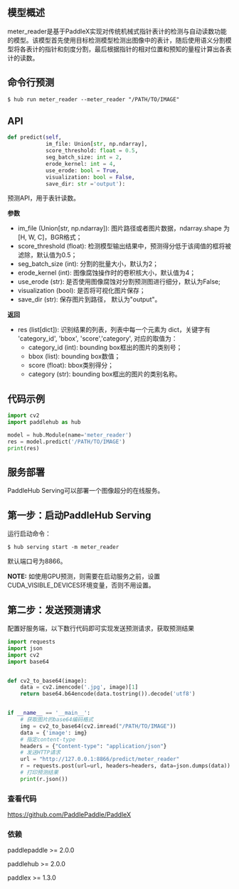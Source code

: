 ## 模型概述

meter_reader是基于PaddleX实现对传统机械式指针表计的检测与自动读数功能的模型。该模型首先使用目标检测模型检测出图像中的表计，随后使用语义分割模型将各表计的指针和刻度分割，最后根据指针的相对位置和预知的量程计算出各表计的读数。

## 命令行预测

```
$ hub run meter_reader --meter_reader "/PATH/TO/IMAGE"

```

## API

```python
def predict(self, 
            im_file: Union[str, np.ndarray], 
            score_threshold: float = 0.5, 
            seg_batch_size: int = 2, 
            erode_kernel: int = 4, 
            use_erode: bool = True, 
            visualization: bool = False, 
            save_dir: str ='output'):
```

预测API，用于表针读数。

**参数**

* im_file (Union\[str, np.ndarray\]): 图片路径或者图片数据，ndarray.shape 为 \[H, W, C\]，BGR格式；
* score\_threshold (float): 检测模型输出结果中，预测得分低于该阈值的框将被滤除，默认值为0.5；
* seg\_batch\_size (int): 分割的批量大小，默认为2；
* erode\_kernel (int): 图像腐蚀操作时的卷积核大小，默认值为4；
* use\_erode (str): 是否使用图像腐蚀对分割预测图进行细分，默认为False;
* visualization (bool): 是否将可视化图片保存；
* save_dir (str): 保存图片到路径， 默认为"output"。

**返回**

* res (list\[dict\]): 识别结果的列表，列表中每一个元素为 dict，关键字有 'category\_id', 'bbox', 'score','category', 对应的取值为：
  * category\_id (int): bounding box框出的图片的类别号；
  * bbox (list): bounding box数值；
  * score (float): bbox类别得分；
  * category (str):  bounding box框出的图片的类别名称。


## 代码示例

```python
import cv2
import paddlehub as hub

model = hub.Module(name='meter_reader')
res = model.predict('/PATH/TO/IMAGE')
print(res)
```

## 服务部署

PaddleHub Serving可以部署一个图像超分的在线服务。

## 第一步：启动PaddleHub Serving

运行启动命令：

```shell
$ hub serving start -m meter_reader
```

默认端口号为8866。

**NOTE:** 如使用GPU预测，则需要在启动服务之前，设置CUDA_VISIBLE_DEVICES环境变量，否则不用设置。

## 第二步：发送预测请求

配置好服务端，以下数行代码即可实现发送预测请求，获取预测结果

```python
import requests
import json
import cv2
import base64


def cv2_to_base64(image):
    data = cv2.imencode('.jpg', image)[1]
    return base64.b64encode(data.tostring()).decode('utf8')


if __name__ == '__main__':
    # 获取图片的base64编码格式
    img = cv2_to_base64(cv2.imread("/PATH/TO/IMAGE"))
    data = {'image': img}
    # 指定content-type
    headers = {"Content-type": "application/json"}
    # 发送HTTP请求
    url = "http://127.0.0.1:8866/predict/meter_reader"
    r = requests.post(url=url, headers=headers, data=json.dumps(data))
    # 打印预测结果
    print(r.json())
```

### 查看代码

https://github.com/PaddlePaddle/PaddleX


### 依赖

paddlepaddle >= 2.0.0

paddlehub >= 2.0.0

paddlex >= 1.3.0


